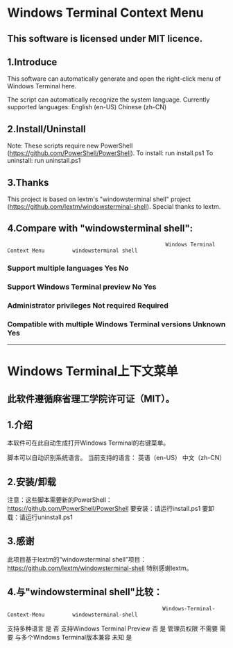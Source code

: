 # Windows Terminal Context Menu
## This software is licensed under MIT licence.

## 1.Introduce

This software can automatically generate and open the right-click menu of Windows Terminal here.

The script can automatically recognize the system language.
Currently supported languages:
    English (en-US)
    Chinese (zh-CN)

## 2.Install/Uninstall

Note: These scripts require new PowerShell (https://github.com/PowerShell/PowerShell).
To install: run install.ps1
To uninstall: run uninstall.ps1

## 3.Thanks

This project is based on lextm's "windowsterminal shell" project (https://github.com/lextm/windowsterminal-shell).
Special thanks to lextm.

## 4.Compare with "windowsterminal shell":
                                                       Windows Terminal Context Menu         windowsterminal shell
### Support multiple languages                                        Yes                               No
### Support Windows Terminal preview                                  No                                Yes
### Administrator privileges                                          Not required                      Required
### Compatible with multiple Windows Terminal versions                Unknown                           Yes

-----------------------------------------------------------------------------------------------------------

# Windows Terminal上下文菜单
## 此软件遵循麻省理工学院许可证（MIT）。

## 1.介绍

本软件可在此自动生成打开Windows Terminal的右键菜单。

脚本可以自动识别系统语言。
当前支持的语言：
    英语（en-US）
    中文（zh-CN）

## 2.安装/卸载

注意：这些脚本需要新的PowerShell：https://github.com/PowerShell/PowerShell
要安装：请运行install.ps1
要卸载：请运行uninstall.ps1

## 3.感谢

此项目基于lextm的“windowsterminal shell”项目：https://github.com/lextm/windowsterminal-shell
特别感谢lextm。

## 4.与"windowsterminal shell"比较：
                                                      Windows-Terminal-Context-Menu         windowsterminal-shell
支持多种语言                                                       是                                   否
支持Windows Terminal Preview                                      否                                   是
管理员权限                                                        不需要                               需要
与多个Windows Terminal版本兼容                                     未知                                 是
